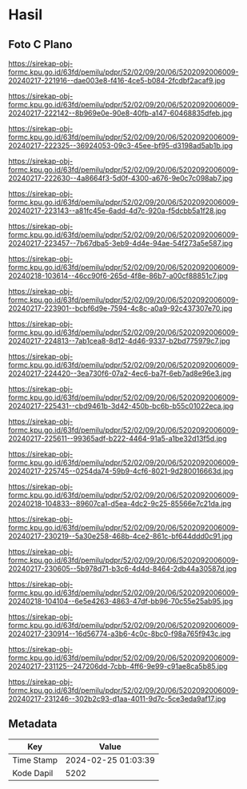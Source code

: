 # Hasil

## Foto C Plano

https://sirekap-obj-formc.kpu.go.id/63fd/pemilu/pdpr/52/02/09/20/06/5202092006009-20240217-221916--dae003e8-f416-4ce5-b084-2fcdbf2acaf9.jpg

https://sirekap-obj-formc.kpu.go.id/63fd/pemilu/pdpr/52/02/09/20/06/5202092006009-20240217-222142--8b969e0e-90e8-40fb-a147-60468835dfeb.jpg

https://sirekap-obj-formc.kpu.go.id/63fd/pemilu/pdpr/52/02/09/20/06/5202092006009-20240217-222325--36924053-09c3-45ee-bf95-d3198ad5ab1b.jpg

https://sirekap-obj-formc.kpu.go.id/63fd/pemilu/pdpr/52/02/09/20/06/5202092006009-20240217-222630--4a8664f3-5d0f-4300-a676-9e0c7c098ab7.jpg

https://sirekap-obj-formc.kpu.go.id/63fd/pemilu/pdpr/52/02/09/20/06/5202092006009-20240217-223143--a81fc45e-6add-4d7c-920a-f5dcbb5a1f28.jpg

https://sirekap-obj-formc.kpu.go.id/63fd/pemilu/pdpr/52/02/09/20/06/5202092006009-20240217-223457--7b67dba5-3eb9-4d4e-94ae-54f273a5e587.jpg

https://sirekap-obj-formc.kpu.go.id/63fd/pemilu/pdpr/52/02/09/20/06/5202092006009-20240218-103614--46cc90f6-265d-4f8e-86b7-a00cf88851c7.jpg

https://sirekap-obj-formc.kpu.go.id/63fd/pemilu/pdpr/52/02/09/20/06/5202092006009-20240217-223901--bcbf6d9e-7594-4c8c-a0a9-92c437307e70.jpg

https://sirekap-obj-formc.kpu.go.id/63fd/pemilu/pdpr/52/02/09/20/06/5202092006009-20240217-224813--7ab1cea8-8d12-4d46-9337-b2bd775979c7.jpg

https://sirekap-obj-formc.kpu.go.id/63fd/pemilu/pdpr/52/02/09/20/06/5202092006009-20240217-224420--3ea730f6-07a2-4ec6-ba7f-6eb7ad8e96e3.jpg

https://sirekap-obj-formc.kpu.go.id/63fd/pemilu/pdpr/52/02/09/20/06/5202092006009-20240217-225431--cbd9461b-3d42-450b-bc6b-b55c01022eca.jpg

https://sirekap-obj-formc.kpu.go.id/63fd/pemilu/pdpr/52/02/09/20/06/5202092006009-20240217-225611--99365adf-b222-4464-91a5-a1be32d13f5d.jpg

https://sirekap-obj-formc.kpu.go.id/63fd/pemilu/pdpr/52/02/09/20/06/5202092006009-20240217-225745--0254da74-59b9-4cf6-8021-9d280016663d.jpg

https://sirekap-obj-formc.kpu.go.id/63fd/pemilu/pdpr/52/02/09/20/06/5202092006009-20240218-104833--89607ca1-d5ea-4dc2-9c25-85566e7c21da.jpg

https://sirekap-obj-formc.kpu.go.id/63fd/pemilu/pdpr/52/02/09/20/06/5202092006009-20240217-230219--5a30e258-468b-4ce2-861c-bf644ddd0c91.jpg

https://sirekap-obj-formc.kpu.go.id/63fd/pemilu/pdpr/52/02/09/20/06/5202092006009-20240217-230605--5b978d71-b3c6-4d4d-8464-2db44a30587d.jpg

https://sirekap-obj-formc.kpu.go.id/63fd/pemilu/pdpr/52/02/09/20/06/5202092006009-20240218-104104--6e5e4263-4863-47df-bb96-70c55e25ab95.jpg

https://sirekap-obj-formc.kpu.go.id/63fd/pemilu/pdpr/52/02/09/20/06/5202092006009-20240217-230914--16d56774-a3b6-4c0c-8bc0-f98a765f943c.jpg

https://sirekap-obj-formc.kpu.go.id/63fd/pemilu/pdpr/52/02/09/20/06/5202092006009-20240217-231125--247206dd-7cbb-4ff6-9e99-c91ae8ca5b85.jpg

https://sirekap-obj-formc.kpu.go.id/63fd/pemilu/pdpr/52/02/09/20/06/5202092006009-20240217-231246--302b2c93-d1aa-4011-9d7c-5ce3eda9af17.jpg


## Metadata

| Key        | Value               |
| ---------- | ------------------- |
| Time Stamp | 2024-02-25 01:03:39 |
| Kode Dapil | 5202                |



